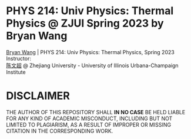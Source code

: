 # PHYS 214: Univ Physics: Thermal Physics @ ZJUI Spring 2023 by Bryan Wang
[Bryan Wang](WangBoyao.02@outlook.com) | PHYS 214: Univ Physics: Thermal Physics, Spring 2023  
Instructor:   
[陈文超](https://zjui.intl.zju.edu.cn/node/761) @ Zhejiang University - University of Illinois Urbana-Champaign Institute  

# DISCLAIMER
THE AUTHOR OF THIS REPOSITORY SHALL **IN NO CASE** BE HELD LIABLE FOR ANY KIND OF ACADEMIC MISCONDUCT, INCLUDING BUT NOT LIMITED TO PLAGIARISM, AS A RESULT OF IMPROPER OR MISSING CITATION IN THE CORRESPONDING WORK.
